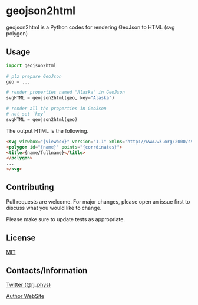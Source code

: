 # geojson2html

geojson2html is a Python codes for rendering GeoJson to HTML (svg polygon)

## Usage

```python
import geojson2html

# plz prepare GeoJson 
geo = ...

# render properties named "Alaska" in GeoJson
svgHTML = geojson2html(geo, key="Alaska")

# render all the properties in GeoJson
# not set `key`
svgHTML = geojson2html(geo)
```

The output HTML is the following.

```html
<svg viewbox="{viewbox}" version="1.1" xmlns="http://www.w3.org/2000/svg">
<polygon id="{name}" points="{corrdinates}">
<title>{name/fullname}</title>
</polygon>
...
</svg>
```

## Contributing

Pull requests are welcome. For major changes, please open an issue first
to discuss what you would like to change.

Please make sure to update tests as appropriate.

## License

[MIT](https://choosealicense.com/licenses/mit/)

## Contacts/Information
[Twitter (@rj_phys)](https://www.twitter.com/rj_phys)

[Author WebSite](https://rjchiba.vercel.app)